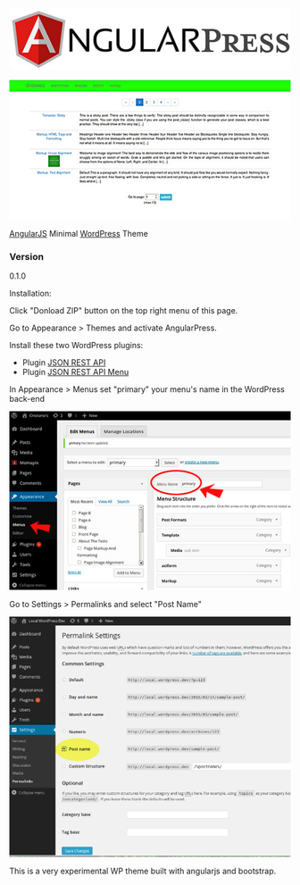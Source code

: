 ![alt tag](https://github.com/altrovideo/angularpress/blob/master/assets/angularpress-logo.jpg)

![alt tag](https://github.com/altrovideo/angularpress/blob/master/assets/angularpress-preview.jpg)



[AngularJS] Minimal [WordPress] Theme

### Version
0.1.0

Installation:

Click "Donload ZIP" button on the top right menu of this page.

Go to Appearance > Themes and activate AngularPress.

Install these two WordPress plugins:

  - Plugin [JSON REST API] 
  - Plugin [JSON REST API Menu]
  


In Appearance > Menus set "primary" your menu's name in the WordPress back-end

![alt tag](https://github.com/altrovideo/angularpress/blob/master/assets/menu-wp.jpg)



Go to Settings > Permalinks and select "Post Name"

![alt tag](https://github.com/altrovideo/angularpress/blob/master/assets/permalink.png)



This is a very experimental WP theme built with angularjs and bootstrap.



[JSON REST API]:https://wordpress.org/plugins/json-rest-api/
[JSON REST API Menu]:https://wordpress.org/plugins/wp-api-menus/
[AngularJS]:http://angularjs.org
[WordPress]:http://www.wordpress.org


